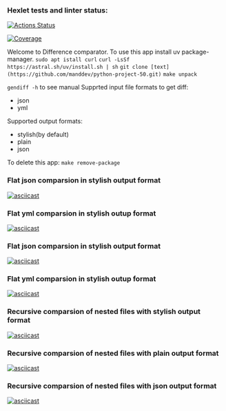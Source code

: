 ### Hexlet tests and linter status:

[![Actions Status](https://github.com/manddev/python-project-50/actions/workflows/hexlet-check.yml/badge.svg)](https://github.com/manddev/python-project-50/actions)

[![Coverage](https://sonarcloud.io/api/project_badges/measure?project=manddev_python-project-50&metric=coverage)](https://sonarcloud.io/summary/new_code?id=manddev_python-project-50)

Welcome to Difference comparator.
To use this app install uv package-manager.
`sudo apt istall curl`
`curl -LsSf https://astral.sh/uv/install.sh | sh`
`git clone [text](https://github.com/manddev/python-project-50.git)`
`make unpack`

`gendiff -h` to see manual
Supprted input file formats to get diff:

- json
- yml

Supported output formats:

- stylish(by default)
- plain
- json

To delete this app:
`make remove-package`

### Flat json comparsion in stylish output format

[![asciicast](https://asciinema.org/a/6tDJZmAWRwVCQEGvZrYO2ixiV.svg)](https://asciinema.org/a/6tDJZmAWRwVCQEGvZrYO2ixiV)

### Flat yml comparsion in stylish outup format

[![asciicast](https://asciinema.org/a/3QlxFvZBdE28BH6xgmiAvkg7Y.svg)](https://asciinema.org/a/3QlxFvZBdE28BH6xgmiAvkg7Y)

### Flat json comparsion in stylish output format

[![asciicast](https://asciinema.org/a/6tDJZmAWRwVCQEGvZrYO2ixiV.svg)](https://asciinema.org/a/6tDJZmAWRwVCQEGvZrYO2ixiV)

### Flat yml comparsion in stylish outup format

[![asciicast](https://asciinema.org/a/3QlxFvZBdE28BH6xgmiAvkg7Y.svg)](https://asciinema.org/a/3QlxFvZBdE28BH6xgmiAvkg7Y)

### Recursive comparsion of nested files with stylish output format

[![asciicast](https://asciinema.org/a/ZSqxjLxYAElUCUi2cAq6Tg8Dg.svg)](https://asciinema.org/a/ZSqxjLxYAElUCUi2cAq6Tg8Dg)

### Recursive comparsion of nested files with plain output format

[![asciicast](https://asciinema.org/a/g3WBU81UEMIUtnzhlsPpqZkXQ.svg)](https://asciinema.org/a/g3WBU81UEMIUtnzhlsPpqZkXQ)

### Recursive comparsion of nested files with json output format

[![asciicast](https://asciinema.org/a/OsSemI2bTur2aGvQjTY4yhUxV.svg)](https://asciinema.org/a/OsSemI2bTur2aGvQjTY4yhUxV)
